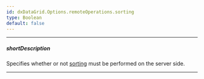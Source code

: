 ```yaml
---
id: dxDataGrid.Options.remoteOperations.sorting
type: Boolean
default: false
---
```

---
##### shortDescription
Specifies whether or not [sorting](/concepts/05%20UI%20Components/DataGrid/25%20Sorting '/Documentation/Guide/UI_Components/DataGrid/Sorting/') must be performed on the server side.

---
